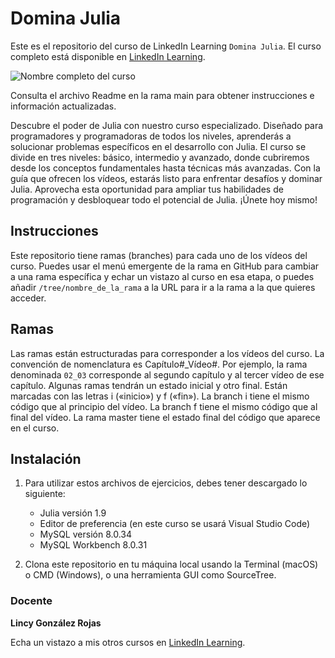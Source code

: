 # Domina Julia

Este es el repositorio del curso de LinkedIn Learning `Domina Julia`. El curso completo está disponible en [LinkedIn Learning][lil-course-url].

![Nombre completo del curso][lil-thumbnail-url] 

Consulta el archivo Readme en la rama main para obtener instrucciones e información actualizadas.

Descubre el poder de Julia con nuestro curso especializado. Diseñado para programadores y programadoras de todos los niveles, aprenderás a solucionar problemas específicos en el desarrollo con Julia. El curso se divide en tres niveles: básico, intermedio y avanzado, donde cubriremos desde los conceptos fundamentales hasta técnicas más avanzadas. Con la guía que ofrecen los vídeos, estarás listo para enfrentar desafíos y dominar Julia. Aprovecha esta oportunidad para ampliar tus habilidades de programación y desbloquear todo el potencial de Julia. ¡Únete hoy mismo!

## Instrucciones

Este repositorio tiene ramas (branches) para cada uno de los vídeos del curso. Puedes usar el menú emergente de la rama en GitHub para cambiar a una rama específica y echar un vistazo al curso en esa etapa, o puedes añadir `/tree/nombre_de_la_rama` a la URL para ir a la rama a la que quieres acceder.

## Ramas

Las ramas están estructuradas para corresponder a los vídeos del curso. La convención de nomenclatura es Capítulo#_Vídeo#. Por ejemplo, la rama denominada `02_03` corresponde al segundo capítulo y al tercer vídeo de ese capítulo. Algunas ramas tendrán un estado inicial y otro final. Están marcadas con las letras i («inicio») y f («fin»). La branch i tiene el mismo código que al principio del vídeo. La branch f tiene el mismo código que al final del vídeo. La rama master tiene el estado final del código que aparece en el curso.

## Instalación

1. Para utilizar estos archivos de ejercicios, debes tener descargado lo siguiente:
   - Julia versión 1.9
   - Editor de preferencia (en este curso se usará Visual Studio Code)
   - MySQL versión 8.0.34
   - MySQL Workbench 8.0.31

2. Clona este repositorio en tu máquina local usando la Terminal (macOS) o CMD (Windows), o una herramienta GUI como SourceTree.

### Docente

**Lincy González Rojas**

Echa un vistazo a mis otros cursos en [LinkedIn Learning](https://www.linkedin.com/learning/instructors/lincy-gonzalez-rojas).

[0]: # (Replace these placeholder URLs with actual course URLs)
[lil-course-url]: https://www.linkedin.com/learning/domina-julia
[lil-thumbnail-url]: https://media.licdn.com/dms/image/D4E0DAQGgh88oxhTXzw/learning-public-crop_675_1200/0/1702283899886?e=2147483647&v=beta&t=aIulZe1d8spjLk6HVf9N5LUIb0IkglYcdGRb6XVxr4k

[1]: # (End of ES-Instruction ###############################################################################################)
